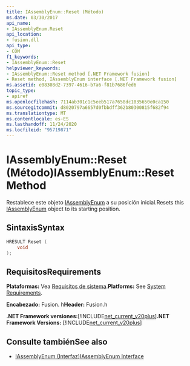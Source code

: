 ```yaml
---
title: IAssemblyEnum::Reset (Método)
ms.date: 03/30/2017
api_name:
- IAssemblyEnum.Reset
api_location:
- fusion.dll
api_type:
- COM
f1_keywords:
- IAssemblyEnum::Reset
helpviewer_keywords:
- IAssemblyEnum::Reset method [.NET Framework fusion]
- Reset method, IAssemblyEnum interface [.NET Framework fusion]
ms.assetid: e08308d2-7397-4616-b7a6-f81b7686fed6
topic_type:
- apiref
ms.openlocfilehash: 7114ab301c1c5eeb517a7658dc1035650e0ca150
ms.sourcegitcommit: d8020797a6657d0fbbdff362b80300815f682f94
ms.translationtype: MT
ms.contentlocale: es-ES
ms.lasthandoff: 11/24/2020
ms.locfileid: "95719871"
---
```

# <a name="iassemblyenumreset-method"></a><span data-ttu-id="96e34-102">IAssemblyEnum::Reset (Método)</span><span class="sxs-lookup"><span data-stu-id="96e34-102">IAssemblyEnum::Reset Method</span></span>

<span data-ttu-id="96e34-103">Restablece este objeto [IAssemblyEnum](iassemblyenum-interface.md) a su posición inicial.</span><span class="sxs-lookup"><span data-stu-id="96e34-103">Resets this [IAssemblyEnum](iassemblyenum-interface.md) object to its starting position.</span></span>  
  
## <a name="syntax"></a><span data-ttu-id="96e34-104">Sintaxis</span><span class="sxs-lookup"><span data-stu-id="96e34-104">Syntax</span></span>  
  
```cpp  
HRESULT Reset (  
    void  
);  
```  
  
## <a name="requirements"></a><span data-ttu-id="96e34-105">Requisitos</span><span class="sxs-lookup"><span data-stu-id="96e34-105">Requirements</span></span>  

 <span data-ttu-id="96e34-106">**Plataformas:** Vea [Requisitos de sistema](../../get-started/system-requirements.md).</span><span class="sxs-lookup"><span data-stu-id="96e34-106">**Platforms:** See [System Requirements](../../get-started/system-requirements.md).</span></span>  
  
 <span data-ttu-id="96e34-107">**Encabezado:** Fusion. h</span><span class="sxs-lookup"><span data-stu-id="96e34-107">**Header:** Fusion.h</span></span>  
  
 <span data-ttu-id="96e34-108">**.NET Framework versiones:**[!INCLUDE[net_current_v20plus](../../../../includes/net-current-v20plus-md.md)]</span><span class="sxs-lookup"><span data-stu-id="96e34-108">**.NET Framework Versions:** [!INCLUDE[net_current_v20plus](../../../../includes/net-current-v20plus-md.md)]</span></span>  
  
## <a name="see-also"></a><span data-ttu-id="96e34-109">Consulte también</span><span class="sxs-lookup"><span data-stu-id="96e34-109">See also</span></span>

- [<span data-ttu-id="96e34-110">IAssemblyEnum (Interfaz)</span><span class="sxs-lookup"><span data-stu-id="96e34-110">IAssemblyEnum Interface</span></span>](iassemblyenum-interface.md)

